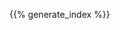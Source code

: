<!--
.. title: C++
.. slug: index
.. date: 2019-08-22 20:27:52 UTC+02:00
.. description: C++ materials
.. author: Xeverous
.. index_path: .
-->

{{% generate_index %}}
